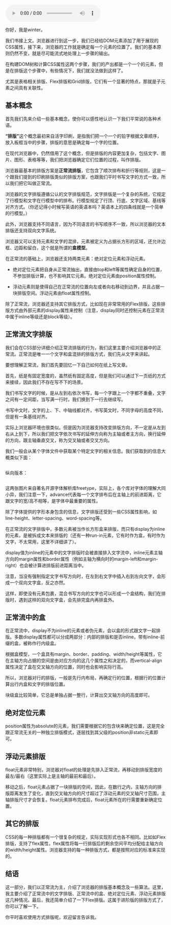 <audio title="浏览器：一个浏览器是如何工作的？（阶段四）" src="https://static001.geekbang.org/resource/audio/ea/6d/ea4ebf7748c39f63d10d11703ea3b66d.mp3" controls="controls"></audio> 
<p>你好，我是winter。</p><p>我们书接上文。浏览器进行到这一步，我们已经给DOM元素添加了用于展现的CSS属性，接下来，浏览器的工作就是确定每一个元素的位置了。我们的基本原则仍然不变，就是尽可能流式地处理上一步骤的输出。</p><p>在构建DOM树和计算CSS属性这两个步骤，我们的产出都是一个一个的元素，但是在排版这个步骤中，有些情况下，我们就没法做到这样了。</p><p>尤其是表格相关排版、Flex排版和Grid排版，它们有一个显著的特点，那就是子元素之间具有关联性。</p><h2>基本概念</h2><p>首先我们先来介绍一些基本概念，使你可以感性地认识一下我们平常说的各种术语。</p><p><strong>“排版”</strong>这个概念最初来自活字印刷，是指我们把一个一个的铅字根据文章顺序，放入板框当中的步骤，排版的意思是确定每一个字的位置。</p><p>在现代浏览器中，仍然借用了这个概念，但是排版的内容更加复杂，包括文字、图片、图形、表格等等，我们把浏览器确定它们位置的过程，叫作排版。</p><p>浏览器最基本的排版方案是<strong>正常流排版</strong>，它包含了顺次排布和折行等规则，这是一个跟我们提到的印刷排版类似的排版方案，也跟我们平时书写文字的方式一致，所以我们把它叫做正常流。</p><p>浏览器的文字排版遵循公认的文字排版规范，文字排版是一个复杂的系统，它规定了行模型和文字在行模型中的排布。行模型规定了行顶、行底、文字区域、基线等对齐方式。（你还记得小时候写英语的英语本吗？英语本上的四条线就是一个简单的行模型。）</p><!-- [[[read_end]]] --><p>此外，浏览器支持不同语言，因为不同语言的书写顺序不一致，所以浏览器的文本排版还支持双向文字系统。</p><p>浏览器又可以支持元素和文字的混排，元素被定义为占据长方形的区域，还允许边框、边距和留白，这个就是所谓的<strong>盒模型</strong>。</p><p>在正常流的基础上，浏览器还支持两类元素：绝对定位元素和浮动元素。</p><ul>
<li>
<p>绝对定位元素把自身从正常流抽出，直接由top和left等属性确定自身的位置，不参加排版计算，也不影响其它元素。绝对定位元素由position属性控制。</p>
</li>
<li>
<p>浮动元素则是使得自己在正常流的位置向左或者向右移动到边界，并且占据一块排版空间。浮动元素由float属性控制。</p>
</li>
</ul><p>除了正常流，浏览器还支持其它排版方式，比如现在非常常用的Flex排版，这些排版方式由外部元素的display属性来控制（注意，display同时还控制元素在正常流中属于inline等级还是block等级）。</p><h2>正常流文字排版</h2><p>我们会在CSS部分详细介绍正常流排版的行为，我们这里主要介绍浏览器中的正常流。正常流是唯一一个文字和盒混排的排版方式，我们先从文字来讲起。</p><p>要想理解正常流，我们首先要回忆一下自己如何在纸上写文章。</p><p>首先，纸是有固定宽度的，虽然纸有固定高度，但是我们可以通过下一页纸的方式来接续，因此我们不存在写不下的场景。</p><p>我们书写文字的时候，是从左到右依次书写，每一个字跟上一个字都不重叠，文字之间有一定间距，当写满一行时，我们换到下一行去继续写。</p><p>书写中文时，文字的上、下、中轴线都对齐，书写英文时，不同字母的高度不同，但是有一条基线对齐。</p><p>实际上浏览器环境也很类似。但是因为浏览器支持改变排版方向，不一定是从左到右从上到下，所以我们把文字依次书写的延伸方向称为主轴或者主方向，换行延伸的方向，跟主轴垂直交叉，称为交叉轴或者交叉方向。</p><p>我们一般会从某个字体文件中获取某个特定文字的相关信息。我们获取到的信息大概类似下面：</p><p><img src="https://static001.geekbang.org/resource/image/06/01/0619d38f00d539f7b6773e541ce6fa01.png?wh=388*253" alt=""></p><p>纵向版本：</p><p><img src="https://static001.geekbang.org/resource/image/c3/96/c361c7ff3a11216c139ed462b9d5f196.png?wh=294*278" alt=""></p><p>这两张图片来自著名开源字体解析库freetype，实际上，各个库对字体的理解大同小异，我们注意一下，advance代表每一个文字排布后在主轴上的前进距离，它跟文字的宽/高不相等，是字体中最重要的属性。</p><p>除了字体提供的字形本身包含的信息，文字排版还受到一些CSS属性影响，如line-height、letter-spacing、word-spacing等。</p><p>在正常流的文字排版中，多数元素被当作长方形盒来排版，而只有display为inline的元素，是被拆成文本来排版的（还有一种run-in元素，它有时作为盒，有时作为文字，不太常用，这里不详细讲了）。</p><p>display值为inline的元素中的文字排版时会被直接排入文字流中，inline元素主轴方向的margin属性和border属性（例如主轴为横向时的margin-left和margin-right）也会被计算进排版前进距离当中。</p><p>注意，当没有强制指定文字书写方向时，在左到右文字中插入右到左向文字，会形成一个双向文字盒，反之亦然。</p><p>这样，即使没有元素包裹，混合书写方向的文字也可以形成一个盒结构，我们在排版时，遇到这样的双向文字盒，会先排完盒内再排盒外。</p><h2>正常流中的盒</h2><p>在正常流中，display不为inline的元素或者伪元素，会以盒的形式跟文字一起排版。多数display属性都可以分成两部分：内部的排版和是否inline，带有inline-前缀的盒，被称作行内级盒。</p><p>根据盒模型，一个盒具有margin、border、padding、width/height等属性，它在主轴方向占据的空间是由对应方向的这几个属性之和决定的，而vertical-align属性决定了盒在交叉轴方向的位置，同时也会影响实际行高。</p><p>所以，浏览器对行的排版，一般是先行内布局，再确定行的位置，根据行的位置计算出行内盒和文字的排版位置。</p><p>块级盒比较简单，它总是单独占据一整行，计算出交叉轴方向的高度即可。</p><h2>绝对定位元素</h2><p>position属性为absolute的元素，我们需要根据它的包含块来确定位置，这是完全跟正常流无关的一种独立排版模式，逐层找到其父级的position非static元素即可。</p><h2>浮动元素排版</h2><p>float元素非常特别，浏览器对float的处理是先排入正常流，再移动到排版宽度的最左/最右（这里实际上是主轴的最前和最后）。</p><p>移动之后，float元素占据了一块排版的空间，因此，在数行之内，主轴方向的排版距离发生了变化，直到交叉轴方向的尺寸超过了浮动元素的交叉轴尺寸范围，主轴排版尺寸才会恢复。float元素排布完成后，float元素所在的行需要重新确定位置。</p><h2>其它的排版</h2><p>CSS的每一种排版都有一个很复杂的规定，实际实现形式也各不相同。比如如Flex排版，支持了flex属性，flex属性将每一行排版后的剩余空间平均分配给主轴方向的width/height属性。浏览器支持的每一种排版方式，都是按照对应的标准来实现的。</p><h2>结语</h2><p>这一部分，我们以正常流为主，介绍了浏览器的排版基本概念及一些算法。这里，我主要介绍了正常流中的文字排版、正常流中的盒、绝对定位元素、浮动元素排版这几种情况。最后，我还简单介绍了一下Flex排版。这属于进阶版的排版方式了，你可以了解一下。</p><p>你平时喜欢使用方式排版呢，欢迎留言告诉我。</p><p></p>